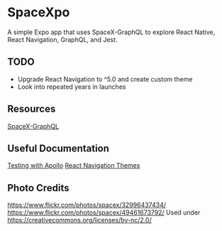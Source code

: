 # SpaceXpo

A simple Expo app that uses SpaceX-GraphQL to explore React Native, React Navigation, GraphQL, and Jest.

## TODO

- Upgrade React Navigation to ^5.0 and create custom theme
- Look into repeated years in launches

## Resources

[SpaceX-GraphQL](https://github.com/jor-dan/SpaceX-GraphQL/)

## Useful Documentation

[Testing with Apollo](https://www.apollographql.com/docs/react/development-testing/testing/)
[React Navigation Themes](https://reactnavigation.org/docs/en/themes.html)

## Photo Credits

https://www.flickr.com/photos/spacex/32996437434/
https://www.flickr.com/photos/spacex/49461673792/
Used under
https://creativecommons.org/licenses/by-nc/2.0/
